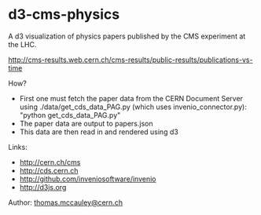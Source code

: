 d3-cms-physics
==============

A d3 visualization of physics papers published by the CMS experiment at the LHC.

http://cms-results.web.cern.ch/cms-results/public-results/publications-vs-time

How?

* First one must fetch the paper data from the CERN Document Server using ./data/get_cds_data_PAG.py
(which uses invenio_connector.py): "python get_cds_data_PAG.py" 
* The paper data are output to papers.json
* This data are then read in and rendered using d3

Links:
* http://cern.ch/cms
* http://cds.cern.ch
* http://github.com/inveniosoftware/invenio
* http://d3js.org

Author:
thomas.mccauley@cern.ch




